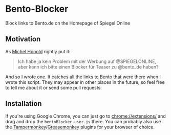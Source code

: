 # Bento-Blocker
Block links to Bento.de on the Homepage of Spiegel Online

## Motivation

As [Michel Honold](https://twitter.com/michelhonold) rightly put it:
> Ich habe ja kein Problem mit der Werbung auf @SPIEGELONLINE, aber kann ich bitte einen Blocker für Teaser zu @bento_de haben?

And so I wrote one. It catches all the links to Bento that were there when I wrote this script. They may appear in other places in the future, so feel free to tell me about it or send some pull requests.

## Installation

If you're using Google Chrome, you can just go to [chrome://extensions/](chrome://extensions/) and drag and drop the `bentoBlocker.user.js` there. You can probably also use the [Tampermonkey](https://chrome.google.com/webstore/detail/tampermonkey/dhdgffkkebhmkfjojejmpbldmpobfkfo?hl=de)/[Greasemonkey](https://addons.mozilla.org/de/firefox/addon/greasemonkey/) plugins for your browser of choice.
